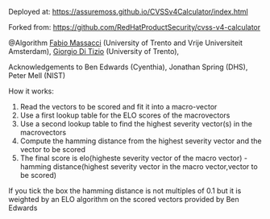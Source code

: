 Deployed at: https://assuremoss.github.io/CVSSv4Calculator/index.html

Forked from: https://github.com/RedHatProductSecurity/cvss-v4-calculator

@Algorithm [Fabio Massacci](https://fabiomassacci.github.io/) (University of Trento and Vrije Universiteit Amsterdam), [Giorgio Di Tizio](https://giorgioditizio.github.io/) (University of Trento), 
     
Acknowledgements to Ben Edwards (Cyenthia), Jonathan Spring (DHS), Peter Mell (NIST) 
                   
How it works:

1. Read the vectors to be scored and fit it into a macro-vector
2. Use a first lookup table for the ELO scores of the macrovectors
3. Use a second lookup table to find the highest severity vector(s) in the macrovectors
4. Compute the hamming distance from the highest severity vector and the vector to be scored
5. The final score is elo(higheste severity vector of the macro vector) - hamming distance(highest severity vector in the macro vector,vector to be scored)

If you tick the box the hamming distance is not multiples of 0.1 but it is weighted by an ELO algorithm on the scored vectors provided by Ben Edwards 

